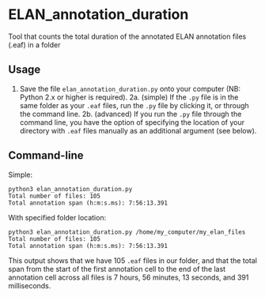 # ELAN_annotation_duration
Tool that counts the total duration of the annotated ELAN annotation files (.eaf) in a folder
## Usage
  1. Save the file `elan_annotation_duration.py` onto your computer (NB: Python 2.x or higher is required).
  2a. (simple) If the `.py` file is in the same folder as your `.eaf` files, run the `.py` file by clicking it, or through the command line.
  2b. (advanced) If you run the `.py` file through the command line, you have the option of specifying the location of your directory with `.eaf` files manually as an additional argument (see below).
  
## Command-line
Simple:
```
python3 elan_annotation_duration.py
Total number of files: 105
Total annotation span (h:m:s.ms): 7:56:13.391
```
With specified folder location:
```
python3 elan_annotation_duration.py /home/my_computer/my_elan_files
Total number of files: 105
Total annotation span (h:m:s.ms): 7:56:13.391
```
This output shows that we have 105 `.eaf` files in our folder, and that the total span from the start of the first annotation cell to the end of the last annotation cell across all files is 7 hours, 56 minutes, 13 seconds, and 391 milliseconds.
